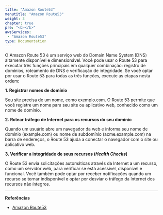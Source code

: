 ```yaml
---
title: "Amazon Route53"
menutitle: "Amazon Route53"
weight: 3
chapter: true
pre: "<b></b>"
awsServices:
 - "Amazon Route53"
type: Documentation
---
```



O Amazon Route 53 é um serviço web do Domain Name System (DNS) altamente disponível e dimensionável. Você pode usar o Route 53 para executar três funções principais em qualquer combinação: registro de domínios, roteamento de DNS e verificação de integridade. Se você optar por usar o Route 53 para todas as três funções, execute as etapas nesta ordem:

**1. Registrar nomes de domínio**

Seu site precisa de um nome, como exemplo.com. O Route 53 permite que você registre um nome para seu site ou aplicativo web, conhecido como um nome de domínio.


**2. Rotear tráfego de Internet para os recursos do seu domínio**

Quando um usuário abre um navegador da web e informa seu nome de domínio (example.com) ou nome de subdomínio (acme.example.com) na barra de endereços, o Route 53 ajuda a conectar o navegador com o site ou aplicativo web.

**3. Verificar a integridade de seus recursos (*Health Checks*)**

O Route 53 envia solicitações automáticas através da Internet a um recurso, como um servidor web, para verificar se está acessível, disponível e funcional. Você também pode optar por receber notificações quando um recurso se tornar indisponível e optar por desviar o tráfego da Internet dos recursos não íntegros.


---
**Referências**
- [Amazon Route53](https://docs.aws.amazon.com/pt_br/Route53/latest/DeveloperGuide/Welcome.html)